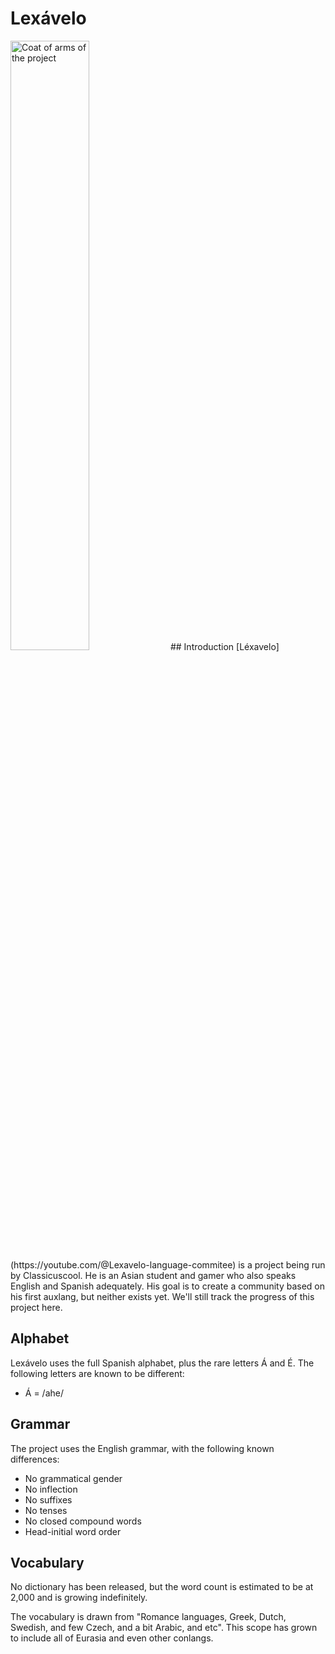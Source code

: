 # Lexávelo
<img src="https://static.wikia.nocookie.net/lexavelo/images/b/bd/Lexavelo_logo1%3Bjpeg.jpg/revision/latest" alt = "Coat of arms of the project" height = 50%>
## Introduction
[Léxavelo](https://youtube.com/@Lexavelo-language-commitee) is a project being run by Classicuscool. He is an Asian student and gamer who also speaks English and Spanish adequately. His goal is to create a community based on his first auxlang, but neither exists yet. We'll still track the progress of this project here.

## Alphabet
Lexávelo uses the full Spanish alphabet, plus the rare letters Á and É. The following letters are known to be different:
- Á = /ahe/

## Grammar
The project uses the English grammar, with the following known differences:
- No grammatical gender
- No inflection
- No suffixes
- No tenses
- No closed compound words
- Head-initial word order

## Vocabulary
No dictionary has been released, but the word count is estimated to be at 2,000 and is growing indefinitely.

The vocabulary is drawn from "Romance languages, Greek, Dutch, Swedish, and few Czech, and a bit Arabic, and etc". This scope has grown to include all of Eurasia and even other conlangs.
